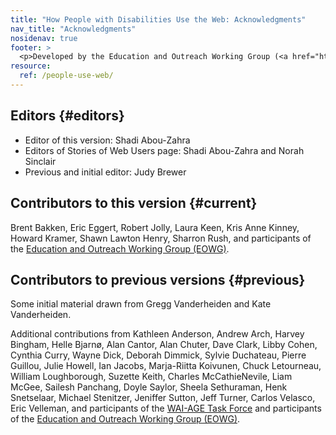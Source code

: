 ```yaml
---
title: "How People with Disabilities Use the Web: Acknowledgments"
nav_title: "Acknowledgments"
nosidenav: true
footer: >
  <p>Developed by the Education and Outreach Working Group (<a href="http://www.w3.org/WAI/EO/">EOWG</a>). Previously developed with the <a href="https://www.w3.org/WAI/EO/2008/wai-age-tf">WAI-AGE Task Force</a>, with support of the <a href="https://www.w3.org/WAI/WAI-AGE/">WAI-AGE Project</a>.</p>
resource:
  ref: /people-use-web/
---
```


## Editors {#editors}

-   Editor of this version: Shadi Abou-Zahra
-   Editors of Stories of Web Users page: Shadi Abou-Zahra and Norah
    Sinclair
-   Previous and initial editor: Judy Brewer

## Contributors to this version {#current}

Brent Bakken, Eric Eggert, Robert Jolly, Laura Keen, Kris Anne Kinney,
Howard Kramer, Shawn Lawton Henry, Sharron Rush, and participants of the
[Education and Outreach Working Group
(EOWG)](http://www.w3.org/WAI/EO/).

## Contributors to previous versions {#previous}

Some initial material drawn from Gregg Vanderheiden and Kate
Vanderheiden.

Additional contributions from Kathleen Anderson, Andrew Arch, Harvey
Bingham, Helle Bjarnø, Alan Cantor, Alan Chuter, Dave Clark, Libby
Cohen, Cynthia Curry, Wayne Dick, Deborah Dimmick, Sylvie Duchateau,
Pierre Guillou, Julie Howell, Ian Jacobs, Marja-Riitta Koivunen, Chuck
Letourneau, William Loughborough, Suzette Keith, Charles McCathieNevile,
Liam McGee, Sailesh Panchang, Doyle Saylor, Sheela Sethuraman, Henk
Snetselaar, Michael Stenitzer, Jeniffer Sutton, Jeff Turner, Carlos
Velasco, Eric Velleman, and participants of the [WAI-AGE Task
Force](https://www.w3.org/WAI/EO/2008/wai-age-tf) and participants of the
[Education and Outreach Working Group
(EOWG)](https://www.w3.org/WAI/EO/).
